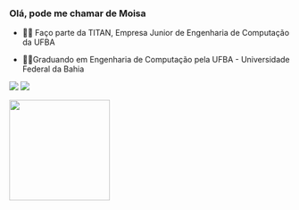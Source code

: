 
### Olá, pode me chamar de Moisa

- 👨‍💻 Faço parte da TITAN, Empresa Junior de Engenharia de Computação da UFBA

- 🧑‍💻Graduando em Engenharia de Computação pela UFBA - Universidade Federal da Bahia



[<img src="https://img.shields.io/badge/linkedin-%230077B5.svg?&style=for-the-badge&logo=linkedin&logoColor=white" />](https://www.linkedin.com/in/mois%C3%A9s-teles-39867b227/)
[<img src = "https://img.shields.io/badge/instagram-%23E4405F.svg?&style=for-the-badge&logo=instagram&logoColor=white">](https://www.instagram.com/Moisa_teles/) 

 <div>
    

 <img height="180em" src="https://github-readme-stats.vercel.app/api/top-langs/?username=Moisa0&layout=compact&theme=tokyonight"/>
    
 </div>
 
 

        

